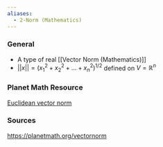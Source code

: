 ```yaml
---
aliases:
  - 2-Norm (Mathematics)
---
```


### General
- A type of real [[Vector Norm (Mathematics)]]  
- $||x||=(x_1^2+x_2^2+...+x_n^2)^{1/2}$ defined on $V=\mathbb{R}^n$

### Planet Math Resource
[Euclidean vector norm](http://planetmath.org/vectorpnorm)

### Sources
https://planetmath.org/vectornorm